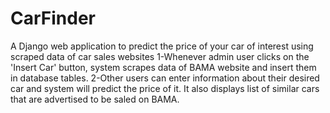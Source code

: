 # CarFinder
A Django web application to predict the price of your car of interest using scraped data of car sales websites
1-Whenever admin user clicks on the 'Insert Car' button, system scrapes data of BAMA website and insert them in database tables.
2-Other users can enter information about their desired car and system will predict the price of it. It also displays list of similar cars that are advertised to be saled on BAMA.
